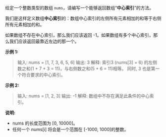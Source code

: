 给定一个整数类型的数组 `nums`，请编写一个能够返回数组“**中心索引**”的方法。

我们是这样定义数组**中心索引**的：数组中心索引的左侧所有元素相加的和等于右侧所有元素相加的和。

如果数组不存在中心索引，那么我们应该返回 -1。如果数组有多个中心索引，那么我们应该返回最靠近左边的那一个。

**示例 1:**

> 输入: 
> nums = [1, 7, 3, 6, 5, 6]
> 输出: 3
> 解释: 
> 索引3 (nums[3] = 6) 的左侧数之和(1 + 7 + 3 = 11)，与右侧数之和(5 + 6 = 11)相等。
> 同时, 3 也是第一个符合要求的中心索引。

**示例 2:**

> 输入: 
> nums = [1, 2, 3]
> 输出: -1
> 解释: 
> 数组中不存在满足此条件的中心索引。

**说明:**

- nums 的长度范围为 [0, 10000]。
- 任何一个 nums[i] 将会是一个范围在 [-1000, 1000]的整数。
